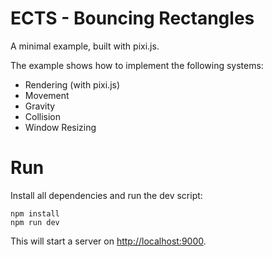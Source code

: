 # ECTS - Bouncing Rectangles

A minimal example, built with pixi.js.

The example shows how to implement the following systems:

  * Rendering (with pixi.js)
  * Movement
  * Gravity
  * Collision
  * Window Resizing

# Run

Install all dependencies and run the dev script:

```
npm install
npm run dev
```

This will start a server on [http://localhost:9000](http://localhost:9000/).
